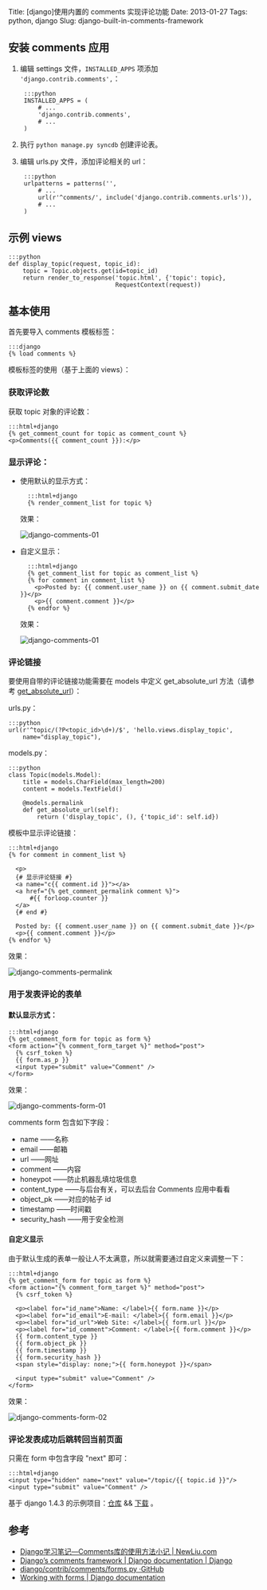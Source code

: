 Title: [django]使用内置的 comments 实现评论功能
Date: 2013-01-27
Tags: python, django
Slug: django-built-in-comments-framework

## 安装 comments 应用

1. 编辑 settings 文件，`INSTALLED_APPS` 项添加 `'django.contrib.comments',`：

        :::python
        INSTALLED_APPS = (
            # ...
            'django.contrib.comments',
            # ...
        )

2. 执行 `python manage.py syncdb` 创建评论表。
3. 编辑 urls.py 文件，添加评论相关的 url：

        :::python
        urlpatterns = patterns('',
            # ...
            url(r'^comments/', include('django.contrib.comments.urls')),
            # ...
        )

## 示例 views

    :::python
    def display_topic(request, topic_id):
        topic = Topic.objects.get(id=topic_id)
        return render_to_response('topic.html', {'topic': topic},
                                  RequestContext(request))

## 基本使用

首先要导入 comments 模板标签：

    :::django
    {% load comments %}

模板标签的使用（基于上面的 views）：

### 获取评论数
获取 topic 对象的评论数：

    :::html+django
    {% get_comment_count for topic as comment_count %}
    <p>Comments({{ comment_count }}):</p>

### 显示评论：

* 使用默认的显示方式：

        :::html+django
        {% render_comment_list for topic %}

    效果：

    ![django-comments-01](/static/images/2013-1-27-django-comments-01.png)

* 自定义显示：

        :::html+django
        {% get_comment_list for topic as comment_list %}
        {% for comment in comment_list %}
          <p>Posted by: {{ comment.user_name }} on {{ comment.submit_date }}</p>
          <p>{{ comment.comment }}</p>
        {% endfor %}

    效果：

    ![django-comments-01](/static/images/2013-1-27-django-comments-02.png)

### 评论链接

要使用自带的评论链接功能需要在 models 中定义 get\_absolute\_url 方法（请参考 [get\_absolute\_url](https://docs.djangoproject.com/en/dev/ref/models/instances/#get-absolute-url)）：

 urls.py：

    :::python
    url(r'^topic/(?P<topic_id>\d+)/$', 'hello.views.display_topic',
        name="display_topic"),
 models.py：

    :::python
    class Topic(models.Model):
        title = models.CharField(max_length=200)
        content = models.TextField()

        @models.permalink
        def get_absolute_url(self):
            return ('display_topic', (), {'topic_id': self.id})

模板中显示评论链接：

    :::html+django
    {% for comment in comment_list %}

      <p>
      {# 显示评论链接 #}
      <a name="c{{ comment.id }}"></a>
      <a href="{% get_comment_permalink comment %}">
          #{{ forloop.counter }}
      </a>
      {# end #}

      Posted by: {{ comment.user_name }} on {{ comment.submit_date }}</p>
      <p>{{ comment.comment }}</p>
    {% endfor %}

效果：

![django-comments-permalink](/static/images/2013-1-28-django-comments-permalink.png)

### 用于发表评论的表单

#### 默认显示方式：

    :::html+django
    {% get_comment_form for topic as form %}
    <form action="{% comment_form_target %}" method="post">
      {% csrf_token %}
      {{ form.as_p }}
      <input type="submit" value="Comment" />
    </form>

效果：

![django-comments-form-01](/static/images/2013-1-28-django-comments-form-01.png)

comments form 包含如下字段：

 * name ——名称
 * email ——邮箱
 * url ——网址
 * comment ——内容
 * honeypot ——防止机器乱填垃圾信息
 * content_type ——与后台有关，可以去后台 Comments 应用中看看
 * object_pk ——对应的帖子 id
 * timestamp ——时间戳
 * security_hash ——用于安全检测

#### 自定义显示
由于默认生成的表单一般让人不太满意，所以就需要通过自定义来调整一下：

    :::html+django
    {% get_comment_form for topic as form %}
    <form action="{% comment_form_target %}" method="post">
      {% csrf_token %}

      <p><label for="id_name">Name: </label>{{ form.name }}</p>
      <p><label for="id_email">E-mail: </label>{{ form.email }}</p>
      <p><label for="id_url">Web Site: </label>{{ form.url }}</p>
      <p><label for="id_comment">Comment: </label>{{ form.comment }}</p>
      {{ form.content_type }}
      {{ form.object_pk }}
      {{ form.timestamp }}
      {{ form.security_hash }}
      <span style="display: none;">{{ form.honeypot }}</span>

      <input type="submit" value="Comment" />
    </form>

效果：

![django-comments-form-02](/static/images/2013-1-28-django-comments-form-02.png)

### 评论发表成功后跳转回当前页面
只需在 form 中包含字段 "next" 即可：

    :::html+django
    <input type="hidden" name="next" value="/topic/{{ topic.id }}"/>
    <input type="submit" value="Comment" />


基于 django 1.4.3 的示例项目：[仓库](https://github.com/mozillazg/django-simple-projects/tree/master/projects/comments) && [下载](/static/downloads/django-comments.tar.gz) 。

## 参考

* [Django学习笔记—Comments库的使用方法小记 | NewLiu.com](http://newliu.com/post/11/)
* [Django’s comments framework | Django documentation | Django](https://docs.djangoproject.com/en/dev/ref/contrib/comments/)
* [django/contrib/comments/forms.py ·GitHub](https://github.com/django/django/blob/master/django/contrib/comments/forms.py)
* [Working with forms | Django documentation](https://docs.djangoproject.com/en/1.4/topics/forms/#customizing-the-form-template)
